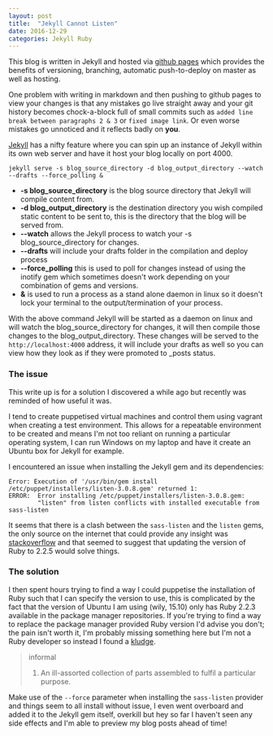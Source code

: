 ```yaml
---
layout: post
title:  "Jekyll Cannot Listen"
date: 2016-12-29
categories: Jekyll Ruby
---
```


This blog is written in Jekyll and hosted via [github pages][github pages] which provides the benefits of versioning, branching, automatic push-to-deploy on master as well as hosting.

One problem with writing in markdown and then pushing to github pages to view your changes is that any mistakes go live straight away and your git history becomes chock-a-block full of small commits such as `added line break between paragraphs 2 & 3` or `fixed image link`. Or even worse mistakes go unnoticed and it reflects badly on **you**.

[Jekyll][Jekyll] has a nifty feature where you can spin up an instance of Jekyll within its own web server and have it host your blog locally on port 4000.

`jekyll serve -s blog_source_directory -d blog_output_directory --watch --drafts --force_polling &`

* **-s blog_source_directory** is the blog source directory that Jekyll will compile content from.
* **-d blog_output_directory** is the destination directory you wish compiled static content to be sent to, this is the directory that the blog will be served from.
* **--watch** allows the Jekyll process to watch your -s blog_source_directory for changes.
* **--drafts** will include your drafts folder in the compilation and deploy process
* **--force_polling** this is used to poll for changes instead of using the inotify gem which sometimes doesn't work depending on your combination of gems and versions.
* **&** is used to run a process as a stand alone daemon in linux so it doesn't lock your terminal to the output/termination of your process.

With the above command Jekyll will be started as a daemon on linux and will watch the blog_source_directory for changes, it will then compile those changes to the blog_output_directory. These changes will be served to the `http://localhost:4000` address, it will include your drafts as well so you can view how they look as if they were promoted to _posts status. 

### The issue
This write up is for a solution I discovered a while ago but recently was reminded of how useful it was.

I tend to create puppetised virtual machines and control them using vagrant when creating a test environment. This allows for a repeatable environment to be created and means I'm not too reliant on running a particular operating system, I can run Windows on my laptop and have it create an Ubuntu box for Jekyll for example.

I encountered an issue when installing the Jekyll gem and its dependencies:
```
Error: Execution of '/usr/bin/gem install /etc/puppet/installers/listen-3.0.8.gem' returned 1: 
ERROR:  Error installing /etc/puppet/installers/listen-3.0.8.gem:
        "listen" from listen conflicts with installed executable from sass-listen
```
It seems that there is a clash between the `sass-listen` and the `listen` gems, the only source on the internet that could provide any insight was [stackoverflow][only other result] and that seemed to suggest that updating the version of Ruby to 2.2.5 would solve things.

### The solution
I then spent hours trying to find a way I could puppetise the installation of Ruby such that I can specify the version to use, this is complicated by the fact that the version of Ubuntu I am using (wily, 15.10) only has Ruby 2.2.3 available in the package manager repositories. If you're trying to find a way to replace the package manager provided Ruby version I'd advise you don't; the pain isn't worth it, I'm probably missing something here but I'm not a Ruby developer so instead I found a [kludge][kludge].

> informal 
> 1. An ill-assorted collection of parts assembled to fulfil a particular purpose.

Make use of the `--force` parameter when installing the `sass-listen` provider and things seem to all install without issue, I even went overboard and added it to the Jekyll gem itself, overkill but hey so far I haven't seen any side effects and I'm able to preview my blog posts ahead of time! 

[github pages]:		https://pages.github.com/
[Jekyll]:			https://jekyllrb.com/
[only other result]:	https://stackoverflow.com/questions/40085215/listen-conflict-when-installing-jekyll-with-docker
[kludge]:			https://en.oxforddictionaries.com/definition/kludge





